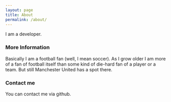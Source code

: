 ```yaml
---
layout: page
title: About
permalink: /about/
---
```


I am a developer.

### More Information

Basically I am a football fan (well, I mean soccer). As I grow older I am more of a fan of football itself than some kind of die-hard fan of a player or a team. But still Manchester United has a spot there.

### Contact me

You can contact me via github. 
